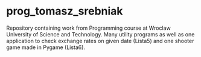 # prog_tomasz_srebniak
Repository containing work from Programming course at Wroclaw University of Science and Technology. Many utility programs as well as one application to check exchange rates on given date (Lista5) and one shooter game made in Pygame (Lista6).
